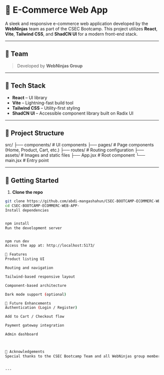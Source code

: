 

# 🛒 E-Commerce Web App

A sleek and responsive e-commerce web application developed by the **WebNinjas** team as part of the CSEC Bootcamp. This project utilizes **React**, **Vite**, **Tailwind CSS**, and **ShadCN UI** for a modern front-end stack.

---

## 👥 Team

> Developed by **WebNinjas Group**  


---

## 🚀 Tech Stack

- **React** – UI library
- **Vite** – Lightning-fast build tool
- **Tailwind CSS** – Utility-first styling
- **ShadCN UI** – Accessible component library built on Radix UI

---

## 📂 Project Structure

src/
├── components/ # UI components
├── pages/ # Page components (Home, Product, Cart, etc.)
├── routes/ # Routing configuration
├── assets/ # Images and static files
├── App.jsx # Root component
└── main.jsx # Entry point



---

## 🧰 Getting Started

1. **Clone the repo**

```bash
git clone https://github.com/abdi-mangashahun/CSEC-BOOTCAMP-ECOMMERC-WEB-APP-.git
cd CSEC-BOOTCAMP-ECOMMERC-WEB-APP-
Install dependencies


npm install
Run the development server


npm run dev
Access the app at: http://localhost:5173/

🌟 Features
Product listing UI

Routing and navigation

Tailwind-based responsive layout

Component-based architecture

Dark mode support (optional)

🧪 Future Enhancements
Authentication (Login / Register)

Add to Cart / Checkout flow

Payment gateway integration

Admin dashboard



📢 Acknowledgements
Special thanks to the CSEC Bootcamp Team and all WebNinjas group members.


---


